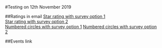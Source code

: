 #Testing on 12th November 2019

##Ratings in email
[Star rating with survey option 1](https://5nmdug.axshare.com)  
[Star rating with survey option 2](https://zxn1ui.axshare.com)  
[Numbered circles with survey option 1](https://nhrwvt.axshare.com)
[Numbered circles with survey option 2](https://vpowgh.axshare.com)


##Events link

